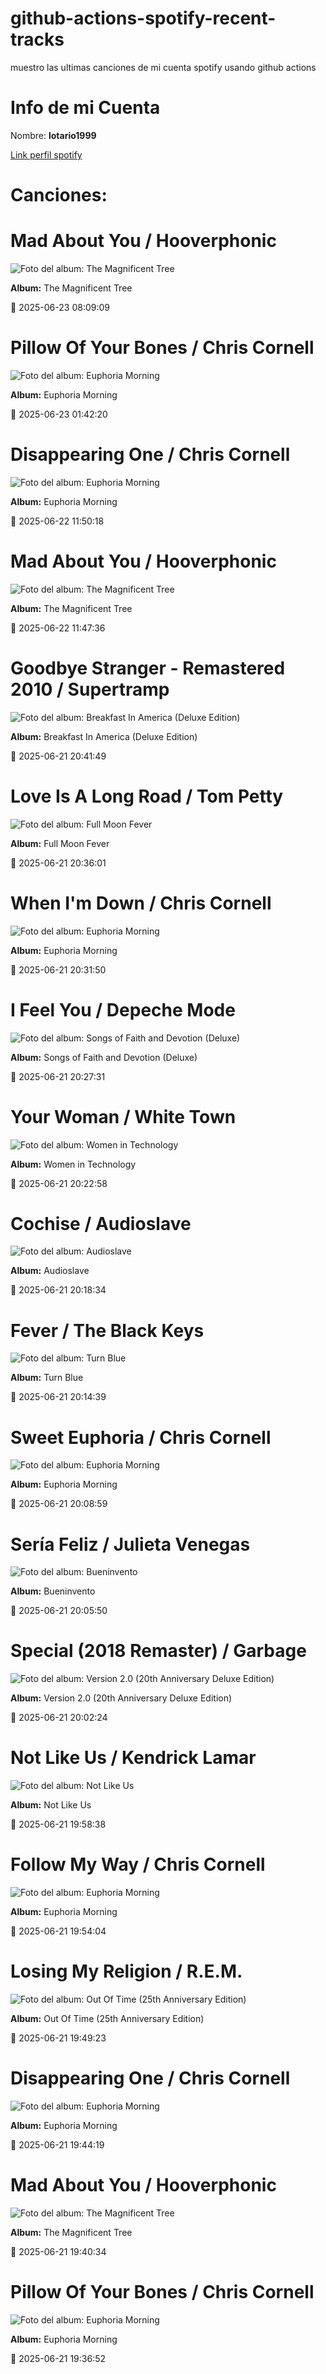 

# github-actions-spotify-recent-tracks        

muestro las ultimas canciones de mi cuenta spotify usando github actions

# Info de mi Cuenta
Nombre: **lotario1999**

[Link perfil spotify](https://open.spotify.com/user/lotario1999)

# Canciones:



# **Mad About You** / Hooverphonic

![Foto del album: The Magnificent Tree](https://i.scdn.co/image/ab67616d00001e02adc391e06a1ecdc2cb4d193f)

**Album:** The Magnificent Tree

📅 2025-06-23 08:09:09


# **Pillow Of Your Bones** / Chris Cornell

![Foto del album: Euphoria Morning](https://i.scdn.co/image/ab67616d00001e02bd74dc1cdeeb5c4b57945cab)

**Album:** Euphoria Morning

📅 2025-06-23 01:42:20


# **Disappearing One** / Chris Cornell

![Foto del album: Euphoria Morning](https://i.scdn.co/image/ab67616d00001e02bd74dc1cdeeb5c4b57945cab)

**Album:** Euphoria Morning

📅 2025-06-22 11:50:18


# **Mad About You** / Hooverphonic

![Foto del album: The Magnificent Tree](https://i.scdn.co/image/ab67616d00001e02adc391e06a1ecdc2cb4d193f)

**Album:** The Magnificent Tree

📅 2025-06-22 11:47:36


# **Goodbye Stranger - Remastered 2010** / Supertramp

![Foto del album: Breakfast In America (Deluxe Edition)](https://i.scdn.co/image/ab67616d00001e025405ef9e393f5f1e53b4b42e)

**Album:** Breakfast In America (Deluxe Edition)

📅 2025-06-21 20:41:49


# **Love Is A Long Road** / Tom Petty

![Foto del album: Full Moon Fever](https://i.scdn.co/image/ab67616d00001e0236572e6726714544f5bed456)

**Album:** Full Moon Fever

📅 2025-06-21 20:36:01


# **When I'm Down** / Chris Cornell

![Foto del album: Euphoria Morning](https://i.scdn.co/image/ab67616d00001e02bd74dc1cdeeb5c4b57945cab)

**Album:** Euphoria Morning

📅 2025-06-21 20:31:50


# **I Feel You** / Depeche Mode

![Foto del album: Songs of Faith and Devotion (Deluxe)](https://i.scdn.co/image/ab67616d00001e02029fe2605ca0c2edd929658f)

**Album:** Songs of Faith and Devotion (Deluxe)

📅 2025-06-21 20:27:31


# **Your Woman** / White Town

![Foto del album: Women in Technology](https://i.scdn.co/image/ab67616d00001e020d920d65d4e7c30cedc5eb53)

**Album:** Women in Technology

📅 2025-06-21 20:22:58


# **Cochise** / Audioslave

![Foto del album: Audioslave](https://i.scdn.co/image/ab67616d00001e02a7292b6863258e889b78d787)

**Album:** Audioslave

📅 2025-06-21 20:18:34


# **Fever** / The Black Keys

![Foto del album: Turn Blue](https://i.scdn.co/image/ab67616d00001e021af8fb0d8859055d35d2290f)

**Album:** Turn Blue

📅 2025-06-21 20:14:39


# **Sweet Euphoria** / Chris Cornell

![Foto del album: Euphoria Morning](https://i.scdn.co/image/ab67616d00001e02bd74dc1cdeeb5c4b57945cab)

**Album:** Euphoria Morning

📅 2025-06-21 20:08:59


# **Sería Feliz** / Julieta Venegas

![Foto del album: Bueninvento](https://i.scdn.co/image/ab67616d00001e0233a3f661128d181cebac962a)

**Album:** Bueninvento

📅 2025-06-21 20:05:50


# **Special (2018 Remaster)** / Garbage

![Foto del album: Version 2.0 (20th Anniversary Deluxe Edition)](https://i.scdn.co/image/ab67616d00001e021c332142c228621abbf4da6e)

**Album:** Version 2.0 (20th Anniversary Deluxe Edition)

📅 2025-06-21 20:02:24


# **Not Like Us** / Kendrick Lamar

![Foto del album: Not Like Us](https://i.scdn.co/image/ab67616d00001e021ea0c62b2339cbf493a999ad)

**Album:** Not Like Us

📅 2025-06-21 19:58:38


# **Follow My Way** / Chris Cornell

![Foto del album: Euphoria Morning](https://i.scdn.co/image/ab67616d00001e02bd74dc1cdeeb5c4b57945cab)

**Album:** Euphoria Morning

📅 2025-06-21 19:54:04


# **Losing My Religion** / R.E.M.

![Foto del album: Out Of Time (25th Anniversary Edition)](https://i.scdn.co/image/ab67616d00001e02e2dd4e821bcc3f70dc0c8ffd)

**Album:** Out Of Time (25th Anniversary Edition)

📅 2025-06-21 19:49:23


# **Disappearing One** / Chris Cornell

![Foto del album: Euphoria Morning](https://i.scdn.co/image/ab67616d00001e02bd74dc1cdeeb5c4b57945cab)

**Album:** Euphoria Morning

📅 2025-06-21 19:44:19


# **Mad About You** / Hooverphonic

![Foto del album: The Magnificent Tree](https://i.scdn.co/image/ab67616d00001e02adc391e06a1ecdc2cb4d193f)

**Album:** The Magnificent Tree

📅 2025-06-21 19:40:34


# **Pillow Of Your Bones** / Chris Cornell

![Foto del album: Euphoria Morning](https://i.scdn.co/image/ab67616d00001e02bd74dc1cdeeb5c4b57945cab)

**Album:** Euphoria Morning

📅 2025-06-21 19:36:52
